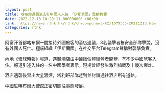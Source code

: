 ```yaml
---
layout: post
title: 喀布爾遇襲酒店有中國人入住　「伊斯蘭國」聲稱負責
date: 2022-12-13 10:28:11.000000000 +08:00
link: https://news.rthk.hk/rthk/ch/component/k2/1679563-20221213.htm
categories: rthk
---
```


阿富汗首都喀布爾一間接待外國旅客的酒店遇襲，3名襲擊者被安全部隊擊斃，沒有外國人死亡。極端組織「伊斯蘭國」在社交平台Telegram聲稱對襲擊負責。

內地《環球時報》報道，遇襲酒店由中國籍個體經營者開辦，有不少中國旅客入住。報道引述入住的一名中國學者表示，現場曾經發生激烈槍戰及十幾次爆炸。

酒店遇襲後冒出大量濃煙，塔利班部隊趕到並封鎖通往酒店所有道路。

中國駐喀布爾大使館正密切關注事態發展。
